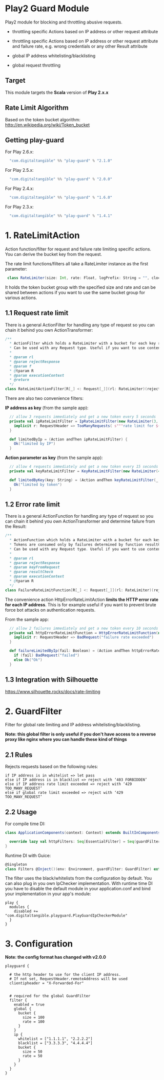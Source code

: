 # Play2 Guard Module


Play2 module for blocking and throttling abusive requests.

- throttling specific Actions based on IP address or other request attribute
- throttling specific Actions based on IP address or other request attribute and failure rate, e.g. wrong credentials or any other Result attribute

- global IP address whitelisting/blacklisting
- global request throttling

## Target

This module targets the __Scala__ version of __Play 2.x.x__

## Rate Limit Algorithm

Based on the token bucket algorithm: http://en.wikipedia.org/wiki/Token_bucket


## Getting play-guard

For Play 2.6.x:
```scala
  "com.digitaltangible" %% "play-guard" % "2.1.0"
```


For Play 2.5.x:
```scala
  "com.digitaltangible" %% "play-guard" % "2.0.0"
```


For Play 2.4.x:
```scala
  "com.digitaltangible" %% "play-guard" % "1.6.0"
```


For Play 2.3.x:
```scala
  "com.digitaltangible" %% "play-guard" % "1.4.1"
```





# 1. RateLimitAction

Action function/filter for request and failure rate limiting specific actions. You can derive the bucket key from the request.

The rate limit functions/filters all take a RateLimiter instance as the first parameter:

```scala
 class RateLimiter(size: Int, rate: Float, logPrefix: String = "", clock: Clock = CurrentTimeClock)(implicit system: ActorSystem)
```

It holds the token bucket group with the specified size and rate and can be shared between actions if you want to use the same bucket group for various actions.



1.1 Request rate limit
-------

There is a general ActionFilter for handling any type of request so you can chain it behind you own ActionTransformer:

```scala
/**
  * ActionFilter which holds a RateLimiter with a bucket for each key returned by function f.
  * Can be used with any Request type. Useful if you want to use content from a wrapped request, e.g. User ID
  *
  * @param rl
  * @param rejectResponse
  * @param f
  * @tparam R
  * @param executionContext
  * @return
  */
class RateLimitActionFilter[R[_] <: Request[_]](rl: RateLimiter)(rejectResponse: R[_] => Result, f: R[_] => Any)(implicit val executionContext: ExecutionContext) extends ActionFilter[R] {
```

There are also two convenience filters:

__IP address as key__ (from the sample app):

```scala
  // allow 3 requests immediately and get a new token every 5 seconds
  private val ipRateLimitFilter = IpRateLimitFilter(new RateLimiter(3, 1f / 5, "test limit by IP address")) {
    implicit r: RequestHeader => TooManyRequests( s"""rate limit for ${r.remoteAddress} exceeded""")
  }

  def limitedByIp = (Action andThen ipRateLimitFilter) {
    Ok("limited by IP")
  }
```

__Action parameter as key__ (from the sample app):

```scala
  // allow 4 requests immediately and get a new token every 15 seconds
  private val keyRateLimitFilter = KeyRateLimitFilter(new RateLimiter(4, 1f / 15, "test by token")) _

  def limitedByKey(key: String) = (Action andThen keyRateLimitFilter(_ => TooManyRequests( s"""rate limit for '$key' exceeded"""), key)) {
    Ok("limited by token")
  }
```

1.2 Error rate limit
-------

There is a general ActionFunction for handling any type of request so you can chain it behind you own ActionTransformer and determine failure from the Result:

```scala
/**
  * ActionFunction which holds a RateLimiter with a bucket for each key returned by function keyFromRequest.
  * Tokens are consumed only by failures determined by function resultCheck. If no tokens remain, requests with this key are rejected.
  * Can be used with any Request type. Useful if you want to use content from a wrapped request, e.g. User ID
  *
  * @param rl
  * @param rejectResponse
  * @param keyFromRequest
  * @param resultCheck
  * @param executionContext
  * @tparam R
  */
class FailureRateLimitFunction[R[_] <: Request[_]](rl: RateLimiter)(rejectResponse: R[_] => Result, keyFromRequest: R[_] => Any, resultCheck: Result => Boolean)(implicit val executionContext: ExecutionContext) extends ActionFunction[R, R] 
```

The convenience action HttpErrorRateLimitAction __limits the HTTP error rate for each IP address__. This is for example useful if you want to prevent brute force bot attacks on authentication requests.

From the sample app:

```scala
  // allow 2 failures immediately and get a new token every 10 seconds
  private val httpErrorRateLimitFunction = HttpErrorRateLimitFunction(new RateLimiter(2, 1f / 10, "test failure rate limit")) {
    implicit r: RequestHeader => BadRequest("failure rate exceeded")
  }

  def failureLimitedByIp(fail: Boolean) = (Action andThen httpErrorRateLimitFunction) {
    if (fail) BadRequest("failed")
    else Ok("Ok")
  }
```

1.3 Integration with Silhouette
-------

https://www.silhouette.rocks/docs/rate-limiting





# 2. GuardFilter


Filter for global rate limiting and IP address whitelisting/blacklisting.

__Note: this global filter is only useful if you don't have access to a reverse proxy like nginx where you can handle these kind of things__

2.1 Rules
----------
Rejects requests based on the following rules:

```
if IP address is in whitelist => let pass
else if IP address is in blacklist => reject with ‘403 FORBIDDEN’
else if IP address rate limit exceeded => reject with ‘429 TOO_MANY_REQUEST’
else if global rate limit exceeded => reject with ‘429 TOO_MANY_REQUEST’
```

2.2 Usage
----------

For compile time DI:

```scala
class ApplicationComponents(context: Context) extends BuiltInComponentsFromContext(context) with PlayGuardComponents {

  override lazy val httpFilters: Seq[EssentialFilter] = Seq(guardFilter)
}
```

Runtime DI with Guice:

```scala
@Singleton
class Filters @Inject()(env: Environment, guardFilter: GuardFilter) extends DefaultHttpFilters(guardFilter)
```


The filter uses the black/whitelists from the configuration by default. You can also plug in you own IpChecker implementation. With runtime time DI you have to disable the default module in your application.conf and bind your implementation in your app's module:

 ```
 play {
   modules {
     disabled += "com.digitaltangible.playguard.PlayGuardIpCheckerModule"
   }
 }
 ```


# 3. Configuration


__Note: the config format has changed with v2.0.0__


```
playguard {

  # the http header to use for the client IP address.
  # If not set, RequestHeader.remoteAddress will be used
  clientipheader = "X-Forwarded-For"


  # required for the global GuardFilter
  filter {
    enabled = true
    global {
      bucket {
        size = 100
        rate = 100
      }
    }
    ip {
      whitelist = ["1.1.1.1", "2.2.2.2"]
      blacklist = ["3.3.3.3", "4.4.4.4"]
      bucket {
        size = 50
        rate = 50
      }
    }
  }
}
```


